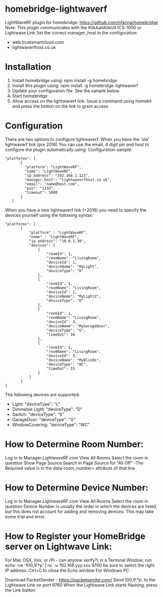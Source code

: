 # homebridge-lightwaverf
LightWaveRF plugin for homebridge: https://github.com/nfarina/homebridge
Note: This plugin communicates with the KlikAanKlikUit ICS-1000 or Lightwave Link
Set the correct manager_host in the configuration:
- web.trustsmartcloud.com
- lightwaverfhost.co.uk

# Installation

1. Install homebridge using: npm install -g homebridge
2. Install this plugin using: npm install -g homebridge-lightwaverf
3. Update your configuration file. See the sample below.
4. Start homebridge
5. Allow access on the lightwaverf link. Issue a command using homekit and press the botton on the link to grant access

# Configuration

There are two options to configure lightwaverf. When you have the 'old' lightwaverf link (pre 2016)
You can use the email, 4 digit pin and host to configure the plugin automatically using:
Configuration sample:

 ```
"platforms": [
        {
          "platform": "LightWaveRF",
          "name": "LightWaveRF",
          "ip_address": "192.168.1.123",
          "manager_host": "lightwaverfhost.co.uk",
          "email": "name@host.com",
          "pin": "1234",
          "timeout": 1000
        }   
    ]

```

When you have a new lightwaverf link (+2016) you need to specify the devices yourself using the 
following syntax:

 ```
"platforms": [
        {
            "platform" : "LightWaveRF",
            "name" : "LightWaveRF",
            "ip_address": "10.0.1.30",
            "devices": [
                {
                    "roomId": 1,
                    "roomName": "LivingRoom",
                    "deviceId": 1,
                    "deviceName": "MyLight",
                    "deviceType": "D"
                },
                {
                    "roomId": 1,
                    "roomName": "LivingRoom",
                    "deviceId": 2,
                    "deviceName": "MyLight2",
                    "deviceType": "D"
                },
                {
                    "roomId": 1,
                    "roomName": "LivingRoom",
                    "deviceId": 3,
                    "deviceName": "MyGarageDoor",
                    "deviceType": "G",
                    "timeOut": 10
                },
                {
                    "roomId": 1,
                    "roomName": "LivingRoom",
                    "deviceId": 3,
                    "deviceName": "MyBlinds",
                    "deviceType": "WC",
                    "timeOut": 15
                }
            ]
        }
]
```

The following devices are supported:
- Light: "deviceType": "L"
- Dimmeble Light: "deviceType": "D"
- Switch: "deviceType": "S"
- GarageDoor: "deviceType": "G"
- WindowCovering: "deviceType": "WC" 

# How to Determine Room Number:

Log in to Manager.LightwaveRF.com
View All Rooms
Select the room in question
Show Page Source
Search in Page Source for "All Off" -The Required value is in the data-room_number= attribute of that line

# How to Determine Device Number:

Log in to Manager.LightwaveRF.com
View All Rooms
Select the room in question
Device Number is usually the order in which the devices are listed, but this does not account for adding and removing devices. This may take some trial and error.

# How to Register your HomeBridge server on Lightwave Link:

For Mac OSX, (nix, or rPi - can anyone verify?) 
in a Terminal Window, run echo -ne '100,!F*p' | nc -u 192.168.yyy.xxx 9760 be sure to select the right IP address. 
Ctrl+C to close the Echo window 
For Windows PC

Download PacketSender - https://packetsender.com/
Send 100,!F*p. to the Lightwave Link on port 9760
When the Lightwave Link starts flashing, press the Link button
